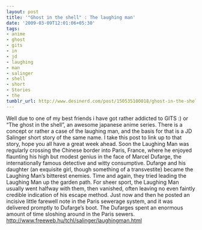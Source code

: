 ```yaml
---
layout: post
title: '"Ghost in the shell" : The laughing man'
date: '2009-03-09T12:01:06+05:30'
tags:
- anime
- ghost
- gits
- in
- jd
- laughing
- man
- salinger
- shell
- short
- Stories
- the
tumblr_url: http://www.desinerd.com/post/150535100018/ghost-in-the-shell-the-laughing-man
---
```

Well due to one of my best friends i have got rather addicted to GITS :) or “The ghost in the shell”, an awesome japanese anime series. There is a concept or rather a case of the laughing man, and the basis for that is a JD Salinger short story of the same name. I take this post to link up to that story, hope you all have a great week ahead.
Soon the Laughing Man was regularly crossing the Chinese border into    Paris, France, where he enjoyed flaunting his high but modest genius in the    face of Marcel Dufarge, the internationally famous detective and witty consumptive.    Dufarge and his daughter (an exquisite girl, though something of a transvestite)    became the Laughing Man’s bitterest enemies. Time and again, they tried leading    the Laughing Man up the garden path. For sheer sport, the Laughing Man usually    went halfway with them, then vanished, often leaving no even faintly credible    indication of his escape method. Just now and then he posted an incisive little    farewell note in the Paris sewerage system, and it was delivered promptly to    Dufarge’s boot. The Dufarges spent an enormous amount of time sloshing around    in the Paris sewers.
http://www.freeweb.hu/tchl/salinger/laughingman.html
